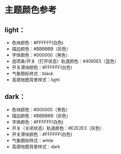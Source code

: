 # 主题颜色参考
## light：
+ 色块颜色：#FFFFFF(白色)
+ 描边颜色：#BBBBBB（灰色）
+ 字体颜色：#000000（黑色）
+ 选项条/开关（打开状态）轨道颜色：#4095E5（蓝色）
+ 开关滑块颜色：#FFFFFF(白色)
+ 气象图标样式：black
+ 高德地图背景样式：light
## dark：
+ 色块颜色：#000000（黑色）
+ 描边颜色：#BBBBBB（灰色）
+ 字体颜色：#FFFFFF(白色)
+ 开关（关闭状态）轨道颜色：#E2E2E3（灰色）
+ 开关滑块颜色：#FFFFFF(白色)
+ 气象图标样式：white
+ 高德地图背景样式：dark
